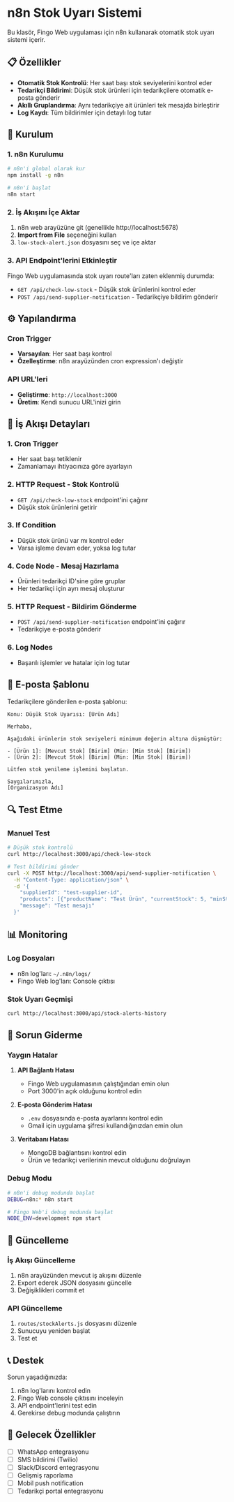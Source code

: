 # n8n Stok Uyarı Sistemi

Bu klasör, Fingo Web uygulaması için n8n kullanarak otomatik stok uyarı sistemi içerir.

## 📋 Özellikler

- **Otomatik Stok Kontrolü**: Her saat başı stok seviyelerini kontrol eder
- **Tedarikçi Bildirimi**: Düşük stok ürünleri için tedarikçilere otomatik e-posta gönderir
- **Akıllı Gruplandırma**: Aynı tedarikçiye ait ürünleri tek mesajda birleştirir
- **Log Kaydı**: Tüm bildirimler için detaylı log tutar

## 🚀 Kurulum

### 1. n8n Kurulumu

```bash
# n8n'i global olarak kur
npm install -g n8n

# n8n'i başlat
n8n start
```

### 2. İş Akışını İçe Aktar

1. n8n web arayüzüne git (genellikle http://localhost:5678)
2. **Import from File** seçeneğini kullan
3. `low-stock-alert.json` dosyasını seç ve içe aktar

### 3. API Endpoint'lerini Etkinleştir

Fingo Web uygulamasında stok uyarı route'ları zaten eklenmiş durumda:

- `GET /api/check-low-stock` - Düşük stok ürünlerini kontrol eder
- `POST /api/send-supplier-notification` - Tedarikçiye bildirim gönderir

## ⚙️ Yapılandırma

### Cron Trigger
- **Varsayılan**: Her saat başı kontrol
- **Özelleştirme**: n8n arayüzünden cron expression'ı değiştir

### API URL'leri
- **Geliştirme**: `http://localhost:3000`
- **Üretim**: Kendi sunucu URL'inizi girin

## 🔧 İş Akışı Detayları

### 1. Cron Trigger
- Her saat başı tetiklenir
- Zamanlamayı ihtiyacınıza göre ayarlayın

### 2. HTTP Request - Stok Kontrolü
- `GET /api/check-low-stock` endpoint'ini çağırır
- Düşük stok ürünlerini getirir

### 3. If Condition
- Düşük stok ürünü var mı kontrol eder
- Varsa işleme devam eder, yoksa log tutar

### 4. Code Node - Mesaj Hazırlama
- Ürünleri tedarikçi ID'sine göre gruplar
- Her tedarikçi için ayrı mesaj oluşturur

### 5. HTTP Request - Bildirim Gönderme
- `POST /api/send-supplier-notification` endpoint'ini çağırır
- Tedarikçiye e-posta gönderir

### 6. Log Nodes
- Başarılı işlemler ve hatalar için log tutar

## 📧 E-posta Şablonu

Tedarikçilere gönderilen e-posta şablonu:

```
Konu: Düşük Stok Uyarısı: [Ürün Adı]

Merhaba,

Aşağıdaki ürünlerin stok seviyeleri minimum değerin altına düşmüştür:

- [Ürün 1]: [Mevcut Stok] [Birim] (Min: [Min Stok] [Birim])
- [Ürün 2]: [Mevcut Stok] [Birim] (Min: [Min Stok] [Birim])

Lütfen stok yenileme işlemini başlatın.

Saygılarımızla,
[Organizasyon Adı]
```

## 🔍 Test Etme

### Manuel Test
```bash
# Düşük stok kontrolü
curl http://localhost:3000/api/check-low-stock

# Test bildirimi gönder
curl -X POST http://localhost:3000/api/send-supplier-notification \
  -H "Content-Type: application/json" \
  -d '{
    "supplierId": "test-supplier-id",
    "products": [{"productName": "Test Ürün", "currentStock": 5, "minStock": 10, "unit": "adet"}],
    "message": "Test mesajı"
  }'
```

## 📊 Monitoring

### Log Dosyaları
- n8n log'ları: `~/.n8n/logs/`
- Fingo Web log'ları: Console çıktısı

### Stok Uyarı Geçmişi
```bash
curl http://localhost:3000/api/stock-alerts-history
```

## 🚨 Sorun Giderme

### Yaygın Hatalar

1. **API Bağlantı Hatası**
   - Fingo Web uygulamasının çalıştığından emin olun
   - Port 3000'in açık olduğunu kontrol edin

2. **E-posta Gönderim Hatası**
   - `.env` dosyasında e-posta ayarlarını kontrol edin
   - Gmail için uygulama şifresi kullandığınızdan emin olun

3. **Veritabanı Hatası**
   - MongoDB bağlantısını kontrol edin
   - Ürün ve tedarikçi verilerinin mevcut olduğunu doğrulayın

### Debug Modu
```bash
# n8n'i debug modunda başlat
DEBUG=n8n:* n8n start

# Fingo Web'i debug modunda başlat
NODE_ENV=development npm start
```

## 🔄 Güncelleme

### İş Akışı Güncelleme
1. n8n arayüzünden mevcut iş akışını düzenle
2. Export ederek JSON dosyasını güncelle
3. Değişiklikleri commit et

### API Güncelleme
1. `routes/stockAlerts.js` dosyasını düzenle
2. Sunucuyu yeniden başlat
3. Test et

## 📞 Destek

Sorun yaşadığınızda:
1. n8n log'larını kontrol edin
2. Fingo Web console çıktısını inceleyin
3. API endpoint'lerini test edin
4. Gerekirse debug modunda çalıştırın

## 🎯 Gelecek Özellikler

- [ ] WhatsApp entegrasyonu
- [ ] SMS bildirimi (Twilio)
- [ ] Slack/Discord entegrasyonu
- [ ] Gelişmiş raporlama
- [ ] Mobil push notification
- [ ] Tedarikçi portal entegrasyonu

